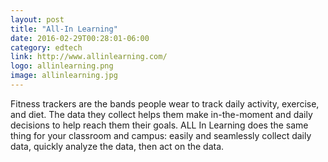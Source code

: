 ```yaml
---
layout: post
title: "All-In Learning"
date: 2016-02-29T00:28:01-06:00
category: edtech
link: http://www.allinlearning.com/
logo: allinlearning.png
image: allinlearning.jpg
---
```

Fitness trackers are the bands people wear to track daily activity, exercise, and diet. The data they collect helps them make in-the-moment and daily decisions to help reach them their goals. ALL In Learning does the same thing for your classroom and campus: easily and seamlessly collect daily data, quickly analyze the data, then act on the data.